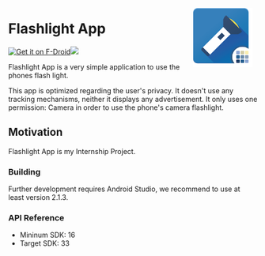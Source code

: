 
<img src="https://github.com/SecUSo/privacy-friendly-torchlight/raw/master/fastlane/metadata/android/en-US/images/icon.png"
     alt="Privacy Friendly Torchlight Icon"
     width="120px"
     align="right"
     style="float: right; margin-right: 10px;" />
# Flashlight App

[<img src="https://f-droid.org/badge/get-it-on.png" alt="Get it on F-Droid" height="60">](https://f-droid.org/packages/com.secuso.torchlight2/)<a href="https://play.google.com/store/apps/details?id=com.secuso.torchlight2"><img src="https://play.google.com/intl/en_us/badges/images/generic/en_badge_web_generic.png" height="60"></a>

Flashlight App is a very simple application to use the phones flash light.

This app is optimized regarding the user's privacy. It doesn't use any tracking mechanisms, neither it displays any advertisement. It only uses one permission: Camera in order to use the phone's camera flashlight.

## Motivation

Flashlight App is my Internship Project.

### Building

Further development requires Android Studio, we recommend to use at least version 2.1.3.

### API Reference

- Mininum SDK: 16
- Target SDK: 33



  
</a>